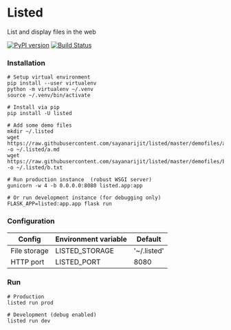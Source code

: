 # Listed

List and display files in the web

[![PyPI version](https://img.shields.io/pypi/v/listed.svg)](https://pypi.org/p/listed)
[![Build Status](https://travis-ci.org/sayanarijit/listed.svg?branch=master)](https://travis-ci.org/sayanarijit/listed)


### Installation

```
# Setup virtual environment
pip install --user virtualenv
python -m virtualenv ~/.venv
source ~/.venv/bin/activate

# Install via pip
pip install -U listed

# Add some demo files
mkdir ~/.listed
wget https://raw.githubusercontent.com/sayanarijit/listed/master/demofiles/a.md -o ~/.listed/a.md
wget https://raw.githubusercontent.com/sayanarijit/listed/master/demofiles/b.txt -o ~/.listed/b.txt

# Run production instance  (robust WSGI server)
gunicorn -w 4 -b 0.0.0.0:8080 listed.app:app

# Or run development instance (for debugging only)
FLASK_APP=listed:app.app flask run 
```


### Configuration

| Config       | Environment variable | Default     |
| ------------ | -------------------- | ----------- |
| File storage | LISTED_STORAGE       | '~/.listed' |
| HTTP port    | LISTED_PORT          | 8080        |


### Run

```
# Production
listed run prod

# Development (debug enabled)
listed run dev
```
